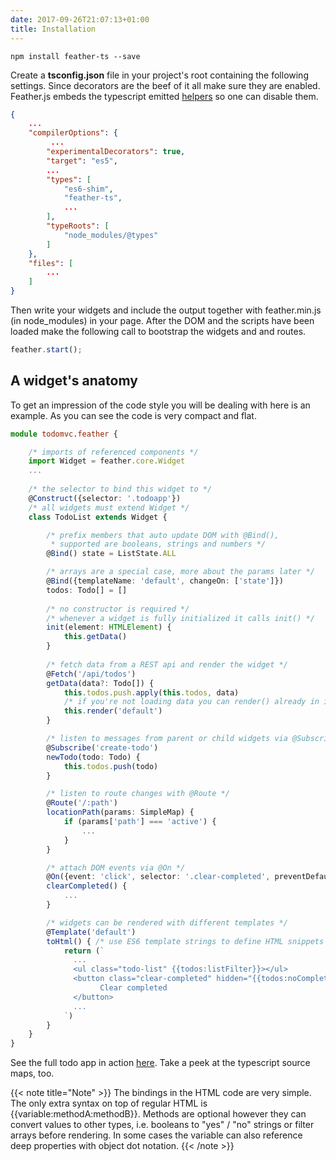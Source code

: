 ```yaml
---
date: 2017-09-26T21:07:13+01:00
title: Installation
---
```


```
npm install feather-ts --save
```

Create a **tsconfig.json** file in your project's root containing the following settings. Since decorators are the beef of it all 
make sure they are enabled. Feather.js embeds the typescript emitted [helpers](https://github.com/Microsoft/tslib) so one can disable them.

```json
{
    ...
    "compilerOptions": {
         ...
        "experimentalDecorators": true,
        "target": "es5",
        ...  
        "types": [
            "es6-shim",
            "feather-ts",
            ...
        ],
        "typeRoots": [
            "node_modules/@types"
        ]
    },
    "files": [
        ... 
    ]
}
```

Then write your widgets and include the output together with feather.min.js (in node_modules) in your page.
After the DOM and the scripts have been loaded make the following call to bootstrap the widgets and and routes. 

```typescript
feather.start();
```

## A widget's anatomy

To get an impression of the code style you will be dealing with here is an example. As you can see the code is
very compact and flat.

```typescript
module todomvc.feather {

    /* imports of referenced components */
    import Widget = feather.core.Widget 
    ...
    
    /* the selector to bind this widget to */
    @Construct({selector: '.todoapp'}) 
    /* all widgets must extend Widget */
    class TodoList extends Widget {    

        /* prefix members that auto update DOM with @Bind(), 
         * supported are booleans, strings and numbers */
        @Bind() state = ListState.ALL  

        /* arrays are a special case, more about the params later */
        @Bind({templateName: 'default', changeOn: ['state']}) 
        todos: Todo[] = []
        
        /* no constructor is required */
        /* whenever a widget is fully initialized it calls init() */
        init(element: HTMLElement) {   
            this.getData()
        }
        
        /* fetch data from a REST api and render the widget */
        @Fetch('/api/todos')           
        getData(data?: Todo[]) {
            this.todos.push.apply(this.todos, data)
            /* if you're not loading data you can render() already in init() */
            this.render('default')     
        }

        /* listen to messages from parent or child widgets via @Subscribe */
        @Subscribe('create-todo')      
        newTodo(todo: Todo) {
            this.todos.push(todo)
        }

        /* listen to route changes with @Route */
        @Route('/:path')               
        locationPath(params: SimpleMap) {
            if (params['path'] === 'active') {
                ...
            }
        }

        /* attach DOM events via @On */
        @On({event: 'click', selector: '.clear-completed', preventDefault: true}) 
        clearCompleted() {
            ...
        }

        /* widgets can be rendered with different templates */
        @Template('default') 
        toHtml() { /* use ES6 template strings to define HTML snippets */
            return (`
              ...
              <ul class="todo-list" {{todos:listFilter}}></ul>
              <button class="clear-completed" hidden="{{todos:noCompleted}}">
                    Clear completed
              </button>
              ...
            `)
        }
    }
}
```

See the full todo app in action [here](http://todo.feather-ts.com/). Take a peek at the typescript source maps, too.

{{< note title="Note" >}}
The bindings in the HTML code are very simple. The only extra syntax on top of regular HTML is {{variable:methodA:methodB}}. Methods 
are optional however they can convert values to other types, i.e. booleans to "yes" / "no" strings or filter arrays before rendering.
In some cases the variable can also reference deep properties with object dot notation. 
{{< /note >}}
